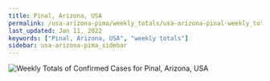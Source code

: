 ```yaml
---
title: Pinal, Arizona, USA
permalink: /usa-arizona-pima/weekly_totals/usa-arizona-pinal-weekly_totals.html
last_updated: Jan 11, 2022
keywords: ["Pinal, Arizona, USA", "weekly totals"]
sidebar: usa-arizona-pima_sidebar
---
```


![Weekly Totals of Confirmed Cases for Pinal, Arizona, USA](/covid_tracker/images/graphs/usa-arizona-pinal-weekly_totals_graph.png)
